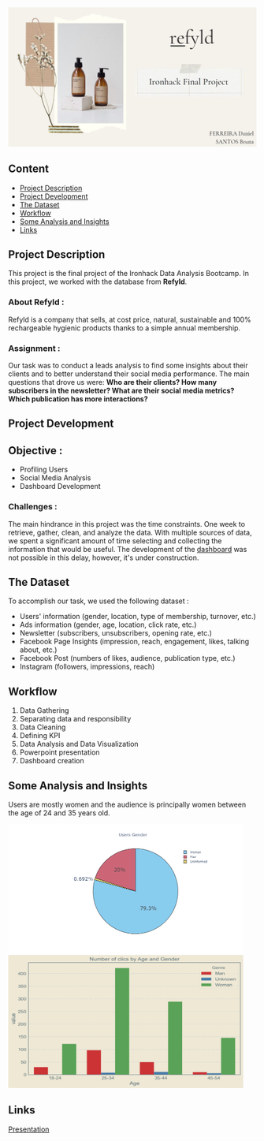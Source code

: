 <img src='https://github.com/BrunaClo/Refyld/blob/main/Images/refyld.png'>

## Content
- [Project Description](#project-description)
- [Project Development](#project-development)
- [The Dataset](#the-dataset)
- [Workflow](#workflow)
- [Some Analysis and Insights](#some-analysis-and-insights)
- [Links](#links)


## Project Description

This project is the final project of the Ironhack Data Analysis Bootcamp. In this project, we worked with the database from **Refyld**.

### About Refyld :

Refyld is a company that sells, at cost price, natural, sustainable and 100% rechargeable hygienic products thanks to a simple annual membership.

### Assignment :

Our task was to conduct a leads analysis to find some insights about their clients and to better understand their social media performance. The main questions that drove us were: **Who are their clients? How many subscribers in the newsletter? What are their social media metrics? Which publication has more interactions?**

## Project Development

## Objective : 

 - Profiling Users
 - Social Media Analysis
 - Dashboard Development 

### Challenges :
The main hindrance in this project was the time constraints. One week to retrieve, gather, clean, and analyze the data. With multiple sources of data, we spent a significant amount of time selecting and collecting the information that would be useful. The development of the [dashboard](https://github.com/BrunaClo/Refyld/blob/main/refyld.py) was not possible in this delay, however, it's under construction.

## The Dataset

To accomplish our task, we used the following dataset :

  - Users' information (gender, location, type of membership, turnover, etc.)
  - Ads information (gender, age, location, click rate, etc.)
  - Newsletter (subscribers, unsubscribers, opening rate, etc.)
  - Facebook Page Insights (impression, reach, engagement, likes, talking about, etc.)
  - Facebook Post (numbers of likes, audience, publication type, etc.)
  - Instagram (followers, impressions, reach)

## Workflow

 1. Data Gathering
 2. Separating data and responsibility
 3. Data Cleaning
 4. Defining KPI
 5. Data Analysis and Data Visualization
 6. Powerpoint presentation
 7. Dashboard creation

## Some Analysis and Insights

Users are mostly women and the audience is principally women between the age of 24 and 35 years old.

<img src="https://github.com/BrunaClo/Refyld/blob/main/Images/users_gender.png" height=263 width=477/> <img src="https://github.com/BrunaClo/Refyld/blob/main/Images/Crosstab_GAC.png" height=270 width=477/>


## Links

[Presentation](https://github.com/BrunaClo/Refyld/blob/main/refyld.pdf)
























